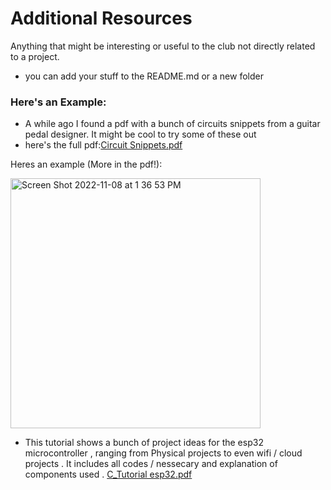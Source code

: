 # Additional Resources

Anything that might be interesting or useful to the club not directly related to a project.
- you can add your stuff to the README.md or a new folder


### Here's an Example:
- A while ago I found a pdf with a bunch of circuits snippets from a guitar pedal designer. It might be cool to try some of these out
- here's the full pdf:[Circuit Snippets.pdf](https://github.com/Lakehead-Georgian-Electronics-Club/Cool-Stuff/files/9964151/Circuit.Snippets.pdf)

Heres an example (More in the pdf!):

<img width="400" alt="Screen Shot 2022-11-08 at 1 36 53 PM" src="https://user-images.githubusercontent.com/73149111/200647665-75d2d61f-2807-4eea-bad1-8b5c95e65990.png">

- This tutorial shows a bunch of project ideas for the esp32 microcontroller , ranging from Physical projects to even wifi / cloud projects . It includes all codes / nessecary and explanation of components used .   [C_Tutorial esp32.pdf](https://drive.google.com/file/d/10xMV9srf6C6S0kyik0iA8nyXqGi_oYM4/view?usp=sharing)
